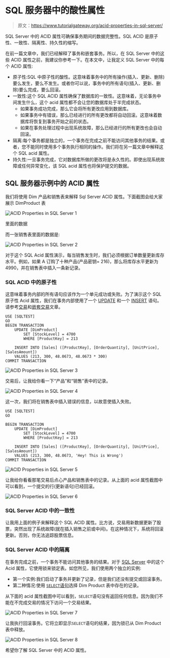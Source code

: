 # SQL 服务器中的酸性属性

> 原文：<https://www.tutorialgateway.org/acid-properties-in-sql-server/>

SQL Server 中的 ACID 属性可确保事务期间的数据完整性。SQL ACID 是原子性、一致性、隔离性、持久性的缩写。

在前一篇文章中，我们已经解释了事务和嵌套事务。所以，在 SQL Server 中的这些 ACID 属性之前，我建议你参考一下。在本文中，让我定义 SQL Server 中的每个 ACID 属性:

*   原子性:SQL 中原子性的酸性。这意味着事务中的所有操作(插入、更新、删除)要么发生，要么不发生。或者你可以说，事务中的所有语句(插入、更新、删除)要么完成，要么回滚。
*   一致性:这个 SQL ACID 属性确保了数据库的一致性。这意味着，无论事务中间发生什么，这个 acid 属性都不会让您的数据库处于半完成状态。
    *   如果事务成功完成，那么它会将所有更改应用到数据库。
    *   如果事务中有错误，那么已经进行的所有更改都将自动回滚。这意味着数据库将恢复到事务开始之前的状态。
    *   如果在事务处理过程中出现系统故障，那么已经进行的所有更改也会自动回滚。
*   隔离:每个事务都是独立的，一个事务在完成之前不能访问其他事务的结果。或者，您不能同时使用多个事务执行相同的操作。我们将在另一篇文章中解释这个 SQL acid 属性。
*   持久性:一旦事务完成，它对数据库所做的更改将是永久性的。即使出现系统故障或任何异常变化，该 SQL acid 属性也将保护提交的数据。

## SQL 服务器示例中的 ACID 属性

我们将使用 Dim 产品和销售表来解释 Sql Server ACID 属性。下面截图会给大家展示 DimProduct 表

![ACID Properties in SQL Server 1](img/bb689c8fd9f308fd44622270223fe258.png)

里面的数据

而一张销售表里面的数据是:

![ACID Properties in SQL Server 2](img/8ee4d0e8748b8dd8711b9299eb02401d.png)

对于这个 SQL Acid 属性演示，每当销售发生时，我们必须根据订单数量更新库存水平。例如，如果 A 订购了十种产品(产品密钥= 216)，那么将库存水平更新为 4990，并在销售表中插入一条新记录。

### SQL ACID 中的原子性

这意味着事务内部的所有语句应该作为一个单元成功或失败。为了演示这个 SQL 原子性 Acid 属性，我们在事务内部使用了一个 [UPDATE](https://www.tutorialgateway.org/sql-update-statement/) 和一个 [INSERT](https://www.tutorialgateway.org/sql-insert-statement/) 语句。请参考[交易](https://www.tutorialgateway.org/sql-transaction/)和[嵌套交易](https://www.tutorialgateway.org/nested-transactions-in-sql-server/)文章。

```
USE [SQLTEST]
GO
BEGIN TRANSACTION
	UPDATE [DimProduct]
		SET [StockLevel] = 4700
		WHERE [ProductKey] = 213

	INSERT INTO [Sales] ([ProductKey], [OrderQuantity], [UnitPrice], [SalesAmount])
	VALUES (213, 300, 48.0673, 48.0673 * 300)
COMMIT TRANSACTION
```

![ACID Properties in SQL Server 3](img/dc5c38dfb19d63bb3fb2ed9dfab8df3d.png)

交易后，让我给你看一下“产品”和“销售”表中的记录。

![ACID Properties in SQL Server 4](img/0d2676916ac4f4f99eac1eccc65b2316.png)

这一次，我们将在销售表中插入错误的信息，以故意使插入失败。

```
USE [SQLTEST]
GO

BEGIN TRANSACTION
	UPDATE [DimProduct]
		SET [StockLevel] = 4700
		WHERE [ProductKey] = 213

	INSERT INTO [Sales] ([ProductKey], [OrderQuantity], [UnitPrice], [SalesAmount])
	VALUES (213, 300, 48.0673, 'Hey! This is Wrong')
COMMIT TRANSACTION
```

![ACID Properties in SQL Server 5](img/f5a856be6fc2a8023cb49bf450cea8db.png)

让我给你看看那笔交易后点心产品和销售表中的记录。从上面的 acid 属性截图中可以看到，一个提交的行(更新语句)已经回滚。

![ACID Properties in SQL Server 6](img/2977bcae9dc8e5b56d90fa6b72e8b4f6.png)

### SQL Server ACID 中的一致性

让我用上面的例子来解释这个 SQL ACID 属性。比方说，交易用新数据更新了股票，突然出现了系统故障(就在插入销售之前或中间)。在这种情况下，系统将回滚更新。否则，你无法追踪股票信息。

### SQL Server ACID 中的隔离

在事务完成之前，一个事务不能访问其他事务的结果。对于 [SQL Server](https://www.tutorialgateway.org/sql/) 中的这个 Acid 属性，它使用锁来锁定表。如您所见，我们使用两个独立的实例:

*   第一个实例:我们启动了事务并更新了记录，但是我们还没有提交或回滚事务。
*   第二种情况:使用 [`SELECT`语句](https://www.tutorialgateway.org/sql-select-statement/)选择 Dim Product 表中存在的记录。

从下面的 acid 属性截图中可以看到，`SELECT`语句没有返回任何信息。因为我们不能在不完成交易的情况下访问一个交易结果。

![ACID Properties in SQL Server 7](img/b97de0c546f968097db5c49b73458386.png)

让我执行回滚事务。它将立即显示`SELECT`语句的结果，因为锁已从 Dim Product 表中释放。

![ACID Properties in SQL Server 8](img/3edde94ccc7707b9353c808b4b3da7a4.png)

希望你了解 SQL Server 中的 ACID 属性。